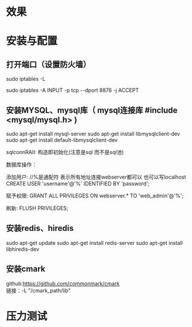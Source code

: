 # 效果




# 安装与配置

## 打开端口（设置防火墙）

sudo iptables -L

sudo iptables -A INPUT -p tcp --dport 8876 -j ACCEPT


## 安装MYSQL、mysql库（ mysql连接库 #include <mysql/mysql.h> )
sudo apt-get install mysql-server
sudo apt-get install libmysqlclient-dev
sudo apt-get install default-libmysqlclient-dev

sqlconnRAII: 构造即初始化(注意是sql 而不是sql池)


数据库操作：

添加用户:
 //%是通配符 表示所有地址连接webserver都可以 也可以写localhost
CREATE USER 'username'@'%' IDENTIFIED BY 'password';

赋予权限:
GRANT ALL PRIVILEGES ON webserver.* TO 'web_admin'@'%';

刷新:
FLUSH PRIVILEGES;


## 安装redis、hiredis
sudo apt-get update
sudo apt-get install redis-server
sudo apt-get install libhiredis-dev


## 安装cmark
github:https://github.com/commonmark/cmark  
链接：-L "/cmark_path/lib"


# 压力测试